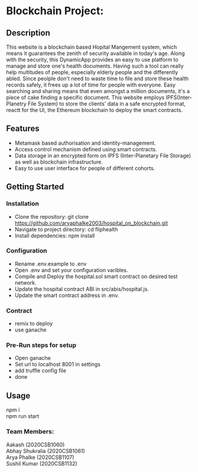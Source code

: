 # Blockchain Project:

## Description
This website is a blockchain based Hopital Mangement system, which means it guarantees the zenith of security available in today's age. Along with the security, this DynamicApp provides an easy to use platform to manage and store one's health documents. Having such a tool can really help multitudes of people, especially elderly people and the differently abled. Since peolple don't need to waste time to file and store these health records safely, it frees up a lot of time for people with everyone. Easy searching and sharing means that even amongst a million documents, it's a piece of cake finding a specific document. This website employs IPFS(Inter-Planetry File System) to store the clients' data in a safe encrypted format, reactt for the UI, the Ethereum blockchain to deploy the smart contracts.

## Features
- Metamask based authorisation and identity-management.
- Access control mechanism defined using smart contracts.
- Data storage in an encrypted form on IPFS (Inter-Planetary File Storage) as well as blockchain infrastructure.
- Easy to use user interface for people of different cohorts.

## Getting Started

### Installation
- Clone the repository: git clone https://github.com/aryaphalke2003/hospital_on_blockchain.git  
- Navigate to project directory: cd fliphealth  
- Install dependencies: npm install  

### Configuration
- Rename .env.example to .env
- Open .env and set your configuration varibles.
- Compile and Deploy the hospital.sol smart contract on desired test network.
- Update the hospital contract ABI in src/abis/hospital.js.
- Update the smart contract address in .env.

### Contract
- remix to deploy  
- use ganache  

### Pre-Run steps for setup
- Open ganache      
- Set url to localhost 8001 in settings     
- add truffle config file    
- done  

## Usage
npm i  
npm run start

### Team Members:
Aakash          (2020CSB1060)  
Abhay Shukralia (2020CSB1061)  
Arya Phalke     (2020CSB1107)  
Sushil Kumar    (2020CSB1132)  
